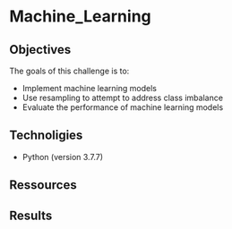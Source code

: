# Machine_Learning

## Objectives
The goals of this challenge is to:

- Implement machine learning models
- Use resampling to attempt to address class imbalance
- Evaluate the performance of machine learning models

## Technoligies
- Python (version 3.7.7)

## Ressources


## Results
